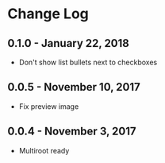 # Change Log

## 0.1.0 - January 22, 2018
- Don't show list bullets next to checkboxes

## 0.0.5 - November 10, 2017
- Fix preview image

## 0.0.4 - November 3, 2017
- Multiroot ready

